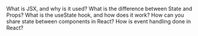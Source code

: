 What is JSX, and why is it used?
What is the difference between State and Props?
What is the useState hook, and how does it work?
How can you share state between components in React?
How is event handling done in React?